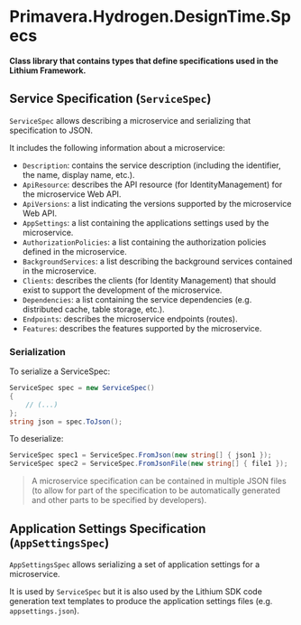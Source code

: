 # Primavera.Hydrogen.DesignTime.Specs

**Class library that contains types that define specifications used in the Lithium Framework.**

## Service Specification (`ServiceSpec`)

`ServiceSpec` allows describing a microservice and serializing that specification to JSON.

It includes the following information about a microservice:

- `Description`: contains the service description (including the identifier, the name, display name, etc.).
- `ApiResource`: describes the API resource (for IdentityManagement) for the microservice Web API.
- `ApiVersions`: a list indicating the versions supported by the microservice Web API.
- `AppSettings`: a list containing the applications settings used by the microservice.
- `AuthorizationPolicies`: a list containing the authorization policies defined in the microservice.
- `BackgroundServices`: a list describing the background services contained in the microservice.
- `Clients`: describes the clients (for Identity Management) that should exist to support the development of the microservice.
- `Dependencies`: a list containing the service dependencies (e.g. distributed cache, table storage, etc.).
- `Endpoints`: describes the microservice endpoints (routes).
- `Features`: describes the features supported by the microservice.

### Serialization

To serialize a ServiceSpec:

```csharp
ServiceSpec spec = new ServiceSpec()
{
    // (...)
};
string json = spec.ToJson();
```

To deserialize:

```csharp
ServiceSpec spec1 = ServiceSpec.FromJson(new string[] { json1 });
ServiceSpec spec2 = ServiceSpec.FromJsonFile(new string[] { file1 });
```

> A microservice specification can be contained in multiple JSON files (to allow for part of the specification to be automatically generated and other parts to be specified by developers).

## Application Settings Specification (`AppSettingsSpec`)

`AppSettingsSpec` allows serializing a set of application settings for a microservice.

It is used by `ServiceSpec` but it is also used by the Lithium SDK code generation text templates to produce the application settings files (e.g. `appsettings.json`).
